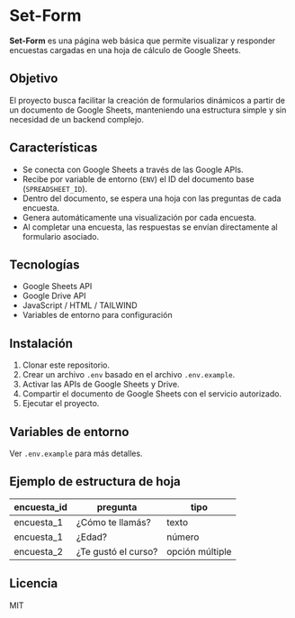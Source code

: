 # Set-Form

**Set-Form** es una página web básica que permite visualizar y responder encuestas cargadas en una hoja de cálculo de Google Sheets.

## Objetivo

El proyecto busca facilitar la creación de formularios dinámicos a partir de un documento de Google Sheets, manteniendo una estructura simple y sin necesidad de un backend complejo.

## Características

- Se conecta con Google Sheets a través de las Google APIs.
- Recibe por variable de entorno (`ENV`) el ID del documento base (`SPREADSHEET_ID`).
- Dentro del documento, se espera una hoja con las preguntas de cada encuesta.
- Genera automáticamente una visualización por cada encuesta.
- Al completar una encuesta, las respuestas se envían directamente al formulario asociado.

## Tecnologías

- Google Sheets API
- Google Drive API
- JavaScript / HTML / TAILWIND
- Variables de entorno para configuración

## Instalación

1. Clonar este repositorio.
2. Crear un archivo `.env` basado en el archivo `.env.example`.
3. Activar las APIs de Google Sheets y Drive.
4. Compartir el documento de Google Sheets con el servicio autorizado.
5. Ejecutar el proyecto.

## Variables de entorno

Ver `.env.example` para más detalles.

## Ejemplo de estructura de hoja

| encuesta_id | pregunta          | tipo   |
|-------------|-------------------|--------|
| encuesta_1  | ¿Cómo te llamás?  | texto  |
| encuesta_1  | ¿Edad?            | número |
| encuesta_2  | ¿Te gustó el curso? | opción múltiple |

## Licencia

MIT
